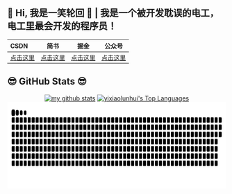 ## 👋 Hi, 我是一笑轮回 👋 | 我是一个被开发耽误的电工，电工里最会开发的程序员！
| CSDN  | 简书 | 掘金 | 公众号|
|:------|:------:|:------:|:------:|
|<a href="https://blog.csdn.net/u014741977">点击这里</a> | <a href="https://www.jianshu.com/u/a2df20c0e347">点击这里</a>   |  <a href="https://juejin.cn/user/3157453123108407">点击这里</a>| <a href="https://files.mdnice.com/user/34651/6bb023c2-c45b-45b8-8929-aa70694ad7a3.jpg">点击这里</a>|


<h2>😎 GitHub Stats 😎</h2>
<div align="center">
      <a href="#"> <img src="https://github-readme-stats.vercel.app/api?username=yixiaolunhui&show_icons=true&theme=tokyonight" alt="my github stats" height="205px" /></a> 
    <a href="#"><img alt="yixiaolunhui's Top Languages" src="https://github-readme-stats.vercel.app/api/top-langs/?username=yixiaolunhui&langs_count=10&layout=compact&show_icons=true&theme=shades-of-purple&hide_border=true&bg_color=0D1117&title_color=F0DB4F&icon_color=F0DB4F" height="205px" /></a>
    <a href="#"><img src="contributions.svg" height="200px"></a>
</div>


 
<!-- <img width=100% title="yixiaolunhui" alt="yixiaolunhui"  src="https://capsule-render.vercel.app/api?type=waving&color=gradient&customColorList=6,11,20&height=170&section=footer&fontSize=42&fontColor=fff&animation=twinkling"/> -->

<!--  <a href="#"><img alt="yixiaolunhui's Github Stats" src="https://github-readme-stats.vercel.app/api?username=yixiaolunhui&show_icons=true&include_all_commits=true&count_private=true&show_icons=true&theme=shades-of-purple&hide_border=true&bg_color=0D1117&title_color=F0DB4F&icon_color=F0DB4F" height="250px" /></a> -->







